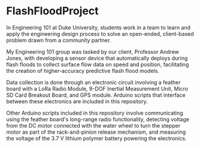 # FlashFloodProject

In Engineering 101 at Duke University, students work in a team to learn and apply the engineering design process to solve an open-ended, client-based problem drawn from a community partner.  

My Engineering 101 group was tasked by our client, Professor Andrew Jones, with developing a sensor device that automatically deploys during flash floods to collect surface flow data on speed and position, facilitating the creation of higher-accuracy predictive flash flood models. 

Data collection is done through an electronic circuit involving a feather board with a LoRa Radio Module, 9-DOF Inertial Measurement Unit, Micro SD Card Breakout Board, and GPS module. Arduino scripts that interface between these electronics are included in this repository. 

Other Arduino scripts included in this repository involve communicating using the feather board's long-range radio functionality, detecting voltage from the DC motor connected with the water wheel to turn the stepper motor as part of the rack-and-pinion release mechanism, and measuring the voltage of the 3.7 V lithium polymer battery powering the electronics.

